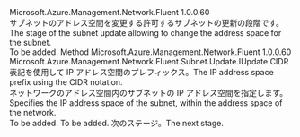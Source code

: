 <Type Name="IWithAddressPrefix" FullName="Microsoft.Azure.Management.Network.Fluent.Subnet.Update.IWithAddressPrefix">
  <TypeSignature Language="C#" Value="public interface IWithAddressPrefix" />
  <TypeSignature Language="ILAsm" Value=".class public interface auto ansi abstract IWithAddressPrefix" />
  <TypeSignature Language="DocId" Value="T:Microsoft.Azure.Management.Network.Fluent.Subnet.Update.IWithAddressPrefix" />
  <TypeSignature Language="VB.NET" Value="Public Interface IWithAddressPrefix" />
  <TypeSignature Language="F#" Value="type IWithAddressPrefix = interface" />
  <AssemblyInfo>
    <AssemblyName>Microsoft.Azure.Management.Network.Fluent</AssemblyName>
    <AssemblyVersion>1.0.0.60</AssemblyVersion>
  </AssemblyInfo>
  <Interfaces />
  <Docs>
    <summary>
            <span data-ttu-id="20d14-101">サブネットのアドレス空間を変更する許可するサブネットの更新の段階です。</span><span class="sxs-lookup"><span data-stu-id="20d14-101">The stage of the subnet update allowing to change the address space for the subnet.</span></span>
            </summary>
    <remarks>To be added.</remarks>
  </Docs>
  <Members>
    <Member MemberName="WithAddressPrefix">
      <MemberSignature Language="C#" Value="public Microsoft.Azure.Management.Network.Fluent.Subnet.Update.IUpdate WithAddressPrefix (string cidr);" />
      <MemberSignature Language="ILAsm" Value=".method public hidebysig newslot virtual instance class Microsoft.Azure.Management.Network.Fluent.Subnet.Update.IUpdate WithAddressPrefix(string cidr) cil managed" />
      <MemberSignature Language="DocId" Value="M:Microsoft.Azure.Management.Network.Fluent.Subnet.Update.IWithAddressPrefix.WithAddressPrefix(System.String)" />
      <MemberSignature Language="VB.NET" Value="Public Function WithAddressPrefix (cidr As String) As IUpdate" />
      <MemberSignature Language="F#" Value="abstract member WithAddressPrefix : string -&gt; Microsoft.Azure.Management.Network.Fluent.Subnet.Update.IUpdate" Usage="iWithAddressPrefix.WithAddressPrefix cidr" />
      <MemberType>Method</MemberType>
      <AssemblyInfo>
        <AssemblyName>Microsoft.Azure.Management.Network.Fluent</AssemblyName>
        <AssemblyVersion>1.0.0.60</AssemblyVersion>
      </AssemblyInfo>
      <ReturnValue>
        <ReturnType>Microsoft.Azure.Management.Network.Fluent.Subnet.Update.IUpdate</ReturnType>
      </ReturnValue>
      <Parameters>
        <Parameter Name="cidr" Type="System.String" />
      </Parameters>
      <Docs>
        <param name="cidr"><span data-ttu-id="20d14-102">CIDR 表記を使用して IP アドレス空間のプレフィックス。</span><span class="sxs-lookup"><span data-stu-id="20d14-102">The IP address space prefix using the CIDR notation.</span></span></param>
        <summary>
            <span data-ttu-id="20d14-103">ネットワークのアドレス空間内のサブネットの IP アドレス空間を指定します。</span><span class="sxs-lookup"><span data-stu-id="20d14-103">Specifies the IP address space of the subnet, within the address space of the network.</span></span>
            </summary>
        <returns>To be added.</returns>
        <remarks>To be added.</remarks>
        <return><span data-ttu-id="20d14-104">次のステージ。</span><span class="sxs-lookup"><span data-stu-id="20d14-104">The next stage.</span></span></return>
      </Docs>
    </Member>
  </Members>
</Type>